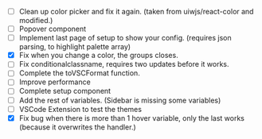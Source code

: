 - [ ] Clean up color picker and fix it again. (taken from uiwjs/react-color and modified.)
- [ ] Popover component
- [ ] Implement last page of setup to show your config. (requires json parsing, to highlight palette array)
- [x] Fix when you change a color, the groups closes.
- [ ] Fix conditionalclassname, requires two updates before it works.
- [ ] Complete the toVSCFormat function.
- [ ] Improve performance
- [ ] Complete setup component
- [ ] Add the rest of variables. (Sidebar is missing some variables)
- [ ] VSCode Extension to test the themes 
- [x] Fix bug when there is more than 1 hover variable, only the last works (because it overwrites the handler.)